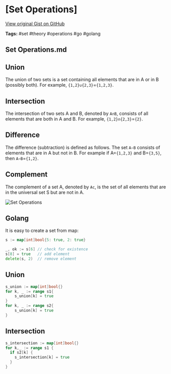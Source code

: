 # [Set Operations] 

[View original Gist on GitHub](https://gist.github.com/Integralist/3fef386bd3beefac93f71e2a074803fb)

**Tags:** #set #theory #operations #go #golang

## Set Operations.md

## Union

The union of two sets is a set containing all elements that are in A or in B (possibly both). For example, `{1,2}∪{2,3}`=`{1,2,3}`.

## Intersection

The intersection of two sets A and B, denoted by `A∩B`, consists of all elements that are both in A and B. For example, `{1,2}∩{2,3}`=`{2}`.

## Difference

The difference (subtraction) is defined as follows. The set `A−B` consists of elements that are in A but not in B. For example if A=`{1,2,3}` and B=`{3,5}`, then `A−B`=`{1,2}`.

## Complement

The complement of a set A, denoted by `Ac`, is the set of all elements that are in the universal set S but are not in A.

![Set Operations](https://www.onlinemathlearning.com/image-files/set-operations-venn-diagrams.png)

## Golang

It is easy to create a set from map:

```go
s := map[int]bool{5: true, 2: true}

_, ok := s[6] // check for existence
s[8] = true   // add element 
delete(s, 2)  // remove element
```

## Union

```go
s_union := map[int]bool{}
for k, _ := range s1{
    s_union[k] = true
}
for k, _ := range s2{
    s_union[k] = true
}
```

## Intersection

```go
s_intersection := map[int]bool{}
for k,_ := range s1 { 
  if s2[k] {
    s_intersection[k] = true
  }
}
```

